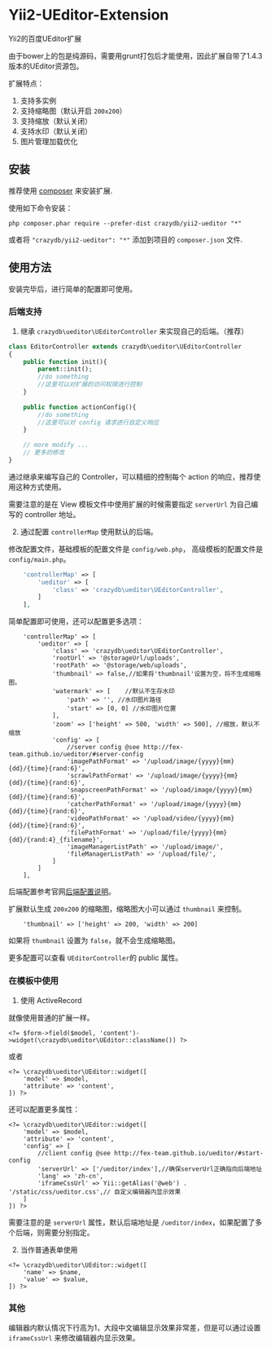 Yii2-UEditor-Extension
======================
Yii2的百度UEditor扩展


由于bower上的包是纯源码，需要用grunt打包后才能使用，因此扩展自带了1.4.3版本的UEditor资源包。

扩展特点：

1. 支持多实例
2. 支持缩略图（默认开启 `200x200`）
3. 支持缩放（默认关闭）
4. 支持水印（默认关闭）
5. 图片管理加载优化


安装
------------

推荐使用 [composer](http://getcomposer.org/download/) 来安装扩展.

使用如下命令安装：

```
php composer.phar require --prefer-dist crazydb/yii2-ueditor "*"
```

或者将 `"crazydb/yii2-ueditor": "*"` 添加到项目的 `composer.json` 文件.


使用方法
-----

安装完毕后，进行简单的配置即可使用。


### 后端支持

1) 继承 `crazydb\ueditor\UEditorController` 来实现自己的后端。（推荐）

```php
class EditorController extends crazydb\ueditor\UEditorController
{
    public function init(){
        parent::init();
        //do something
        //这里可以对扩展的访问权限进行控制
    }
    
    public function actionConfig(){
        //do something
        //这里可以对 config 请求进行自定义响应
    }
    
    // more modify ...
    // 更多的修改
}
```

通过继承来编写自己的 Controller，可以精细的控制每个 action 的响应，推荐使用这种方式使用。

需要注意的是在 View 模板文件中使用扩展的时候需要指定 `serverUrl` 为自己编写的 controller 地址。

2)  通过配置 `controllerMap` 使用默认的后端。

修改配置文件，基础模板的配置文件是 `config/web.php`， 高级模板的配置文件是 `config/main.php`。

```php
    'controllerMap' => [
        'ueditor' => [
            'class' => 'crazydb\ueditor\UEditorController',
        ]
    ],
```

简单配置即可使用，还可以配置更多选项：

```
    'controllerMap' => [
        'ueditor' => [
            'class' => 'crazydb\ueditor\UEditorController',
            'rootUrl' => '@storageUrl/uploads',
            'rootPath' => '@storage/web/uploads',
            'thumbnail' => false,//如果将'thumbnail'设置为空，将不生成缩略图。
            'watermark' => [    //默认不生存水印
                'path' => '', //水印图片路径
                'start' => [0, 0] //水印图片位置
            ],
            'zoom' => ['height' => 500, 'width' => 500], //缩放，默认不缩放
            'config' => [
                //server config @see http://fex-team.github.io/ueditor/#server-config
                'imagePathFormat' => '/upload/image/{yyyy}{mm}{dd}/{time}{rand:6}',
                'scrawlPathFormat' => '/upload/image/{yyyy}{mm}{dd}/{time}{rand:6}',
                'snapscreenPathFormat' => '/upload/image/{yyyy}{mm}{dd}/{time}{rand:6}',
                'catcherPathFormat' => '/upload/image/{yyyy}{mm}{dd}/{time}{rand:6}',
                'videoPathFormat' => '/upload/video/{yyyy}{mm}{dd}/{time}{rand:6}',
                'filePathFormat' => '/upload/file/{yyyy}{mm}{dd}/{rand:4}_{filename}',
                'imageManagerListPath' => '/upload/image/',
                'fileManagerListPath' => '/upload/file/',
            ]
        ]
    ],
```

后端配置参考官网[后端配置说明](http://fex-team.github.io/ueditor/#server-config "后端配置")。

扩展默认生成 `200x200` 的缩略图，缩略图大小可以通过 `thumbnail` 来控制。

```
    'thumbnail' => ['height' => 200, 'width' => 200]
```

如果将 `thumbnail` 设置为 `false`，就不会生成缩略图。

更多配置可以查看 `UEditorController`的 public 属性。


### 在模板中使用

1) 使用 ActiveRecord

就像使用普通的扩展一样。

```
<?= $form->field($model, 'content')->widget(\crazydb\ueditor\UEditor::className()) ?>
```
或者

```
<?= \crazydb\ueditor\UEditor::widget([
    'model' => $model,
    'attribute' => 'content',
]) ?>
```

还可以配置更多属性：

```
<?= \crazydb\ueditor\UEditor::widget([
    'model' => $model,
    'attribute' => 'content',
    'config' => [
        //client config @see http://fex-team.github.io/ueditor/#start-config
        'serverUrl' => ['/ueditor/index'],//确保serverUrl正确指向后端地址
        'lang' => 'zh-cn',
        'iframeCssUrl' => Yii::getAlias('@web') . '/static/css/ueditor.css',// 自定义编辑器内显示效果
    ]
]) ?>
```

需要注意的是 `serverUrl` 属性，默认后端地址是 `/ueditor/index`，如果配置了多个后端，则需要分别指定。

2) 当作普通表单使用


```
<?= \crazydb\ueditor\UEditor::widget([
    'name' => $name,
    'value' => $value,
]) ?>
```

### 其他

编辑器内默认情况下行高为1，大段中文编辑显示效果非常差，但是可以通过设置 `iframeCssUrl` 来修改编辑器内显示效果。
